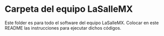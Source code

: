 # Carpeta del equipo LaSalleMX

Este folder es para todo el software del equipo LaSalleMX.
Colocar en este README las instrucciones para ejecutar dichos códigos. 